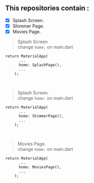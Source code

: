 ## This repositories contain :
- [x] Splash Screen.
- [x] Shimmer Page.
- [x] Movies Page.
> Splash Screen <br>
> change `home:` on main.dart <br>
```
return MaterialApp(
      ...
      home: SplashPage(),
      ...
    );
```
<br>

> Splash Screen. <br>
> change `home:` on main.dart <br>
```
return MaterialApp(
      ...
      home: ShimmerPage(),
      ...
    );
```
<br>

> Movies Page. <br>
> change `home:` on main.dart <br>
```
return MaterialApp(
      ...
      home: MoviesPage(),
      ...
    );
```
<br>
